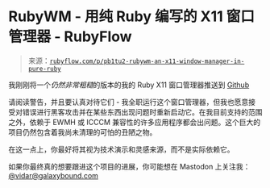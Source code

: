 <!--yml

分类：未分类

日期：2024-05-27 15:01:49

-->

# RubyWM - 用纯 Ruby 编写的 X11 窗口管理器 - RubyFlow

> 来源：[`rubyflow.com/p/pb1tu2-rubywm-an-x11-window-manager-in-pure-ruby`](https://rubyflow.com/p/pb1tu2-rubywm-an-x11-window-manager-in-pure-ruby)

我刚刚将一个*仍然非常粗糙*的版本的我的 Ruby X11 窗口管理器推送到 [Github](https://github.com/vidarh/rubywm/tree/master)

请阅读警告，并且要认真对待它们 - 我全职运行这个窗口管理器，但我也愿意接受对错误进行黑客攻击并在某些东西出现问题时重新启动它。在我目前支持的范围之外，依赖于 EWMH 或 ICCCM 兼容性的许多应用程序都会出问题。这个巨大的项目仍然包含着我尚未清理的可怕的丑陋之物。

在这一点上，你最好将其视为技术演示和灵感来源，而不是实际依赖它。

如果你最终真的想要跟进这个项目的进展，你可能想在 Mastodon 上关注我：[@vidar@galaxybound.com](https://m.galaxybound.com/@vidar)
